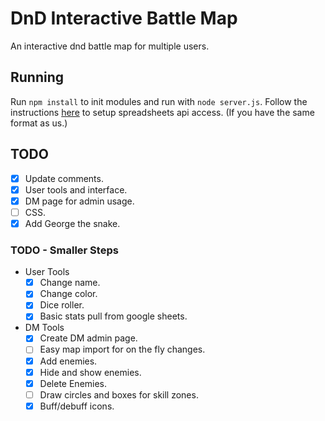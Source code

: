 # DnD Interactive Battle Map
An interactive dnd battle map for multiple users.

## Running
Run `npm install` to init modules and run with `node server.js`.
Follow the instructions [here](https://developers.google.com/sheets/api/quickstart/nodejs) to setup spreadsheets api access. (If you have the same format as us.)

## TODO
 - [x] Update comments.
 - [x] User tools and interface.
 - [x] DM page for admin usage.
 - [ ] CSS.
 - [x] Add George the snake.

### TODO - Smaller Steps
 - User Tools
   - [x] Change name.
   - [x] Change color.
   - [x] Dice roller.
   - [x] Basic stats pull from google sheets.
 - DM Tools
   - [x] Create DM admin page.
   - [ ] Easy map import for on the fly changes.
   - [x] Add enemies.
   - [x] Hide and show enemies.
   - [x] Delete Enemies.
   - [ ] Draw circles and boxes for skill zones.
   - [x] Buff/debuff icons.
